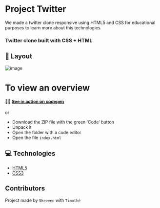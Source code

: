 # Project Twitter
We made a twitter clone responsive using HTML5 and CSS for educational purposes to learn more about this technologies

### Twitter clone built with CSS + HTML
## 🎴 Layout
![image](https://user-images.githubusercontent.com/91453728/142171233-0327832c-a3ea-4b91-8ebd-9a02ab643e36.png)

# To view an overview

#### 🚀🔥 [See in action on codepen](https://codepen.io/timothecdgp/pen/JjywLgJ)


or

* Download the ZIP file with the green 'Code' button
* Unpack it
* Open the folder with a code editor
* Open the file `index.html`


## 💻 Technologies
- [HTML5](https://www.w3schools.com/html/)
- [CSS3](https://www.w3schools.com/css/)

## Contributors
Project made by 
`Skeeven` with `Timothé`  


